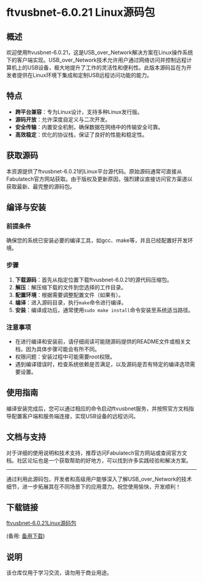 # ftvusbnet-6.0.21 Linux源码包

## 概述

欢迎使用ftvusbnet-6.0.21，这是USB_over_Network解决方案在Linux操作系统下的客户端实现。USB_over_Network技术允许用户通过网络访问并控制远程计算机上的USB设备，极大地提升了工作的灵活性和便利性。此版本源码旨在为开发者提供在Linux环境下集成和定制USB远程访问功能的能力。

## 特点

- **跨平台兼容**：专为Linux设计，支持多种Linux发行版。
- **源码开放**：允许深度自定义与二次开发。
- **安全传输**：内置安全机制，确保数据在网络中的传输安全可靠。
- **高效稳定**：优化的协议栈，保证了良好的性能和稳定性。

## 获取源码

本资源提供了ftvusbnet-6.0.21的Linux平台源代码。原始源码通常可直接从Fabulatech官方网站获取。由于版权及更新原因，强烈建议直接访问官方渠道以获取最新、最完整的源码包。

## 编译与安装

### 前提条件

确保您的系统已安装必要的编译工具，如gcc、make等，并且已经配置好开发环境。

### 步骤

1. **下载源码**：首先从指定位置下载ftvusbnet-6.0.21的源代码压缩包。
2. **解压**：解压缩下载的文件到您选择的工作目录。
3. **配置环境**：根据需要调整配置文件（如果有）。
4. **编译**：进入源码目录，执行`make`命令进行编译。
5. **安装**：编译成功后，通常使用`sudo make install`命令安装至系统适当路径。

### 注意事项

- 在进行编译和安装前，请仔细阅读可能随源码提供的README文件或相关文档，因为具体步骤可能会有所不同。
- 权限问题：安装过程中可能需要root权限。
- 遇到编译错误时，检查系统依赖是否满足，以及源码是否有特定的编译选项需要设置。

## 使用指南

编译安装完成后，您可以通过相应的命令启动ftvusbnet服务，并按照官方文档指导配置客户端和服务端连接，实现USB设备的远程访问。

## 文档与支持

对于详细的使用说明和技术支持，推荐访问Fabulatech官方网站或查阅官方文档。社区论坛也是一个获取帮助的好地方，可以找到许多实践经验和解决方案。

---

通过利用此源码包，开发者和高级用户能够深入了解USB_over_Network的技术细节，进一步拓展其在不同场景下的应用潜力。祝您使用愉快，开发顺利！

## 下载链接
[ftvusbnet-6.0.21Linux源码包](https://pan.quark.cn/s/1d105f651268) 

(备用: [备用下载](https://pan.baidu.com/s/1RTIYPig2wnSQVQLhc9flJw?pwd=1234))

## 说明

该仓库仅用于学习交流，请勿用于商业用途。

